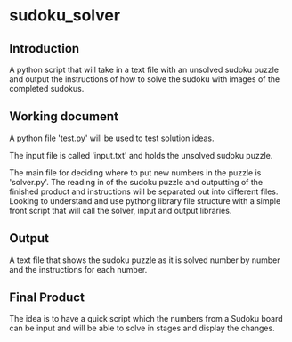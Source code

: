 # sudoku_solver

## Introduction

A python script that will take in a text file with an unsolved sudoku puzzle and output the instructions of how to solve the sudoku with images of the completed sudokus.

## Working document

A python file 'test.py' will be used to test solution ideas.

The input file is called 'input.txt' and holds the unsolved sudoku puzzle.

The main file for deciding where to put new numbers in the puzzle is 'solver.py'. The reading in of the sudoku puzzle and outputting of the finished product and instructions will be separated out into different files. Looking to understand and use pythong library file structure with a simple front script that will call the solver, input and output libraries.

## Output

A text file that shows the sudoku puzzle as it is solved number by number and the instructions for each number.

## Final Product

The idea is to have a quick script which the numbers from a Sudoku board can be input and will be able to solve in stages and display the changes.